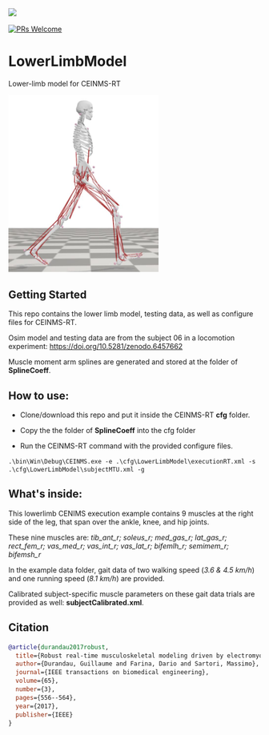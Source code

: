<img src="https://encrypted-tbn0.gstatic.com/images?q=tbn:ANd9GcQ1vHDQMUcbXRoh_hAcOvHvIXIQVk2dtlak3QBu-KU_PnGjMAwr6yHy9VdkSe04BuIF9_w&usqp=CAU" width=200>

[![PRs Welcome](https://img.shields.io/badge/PRs-welcome-brightgreen.svg)]()

# LowerLimbModel
Lower-limb model for CEINMS-RT

<img src="https://github.com/CEINMS-RT/LowerLimbModel/blob/main/model/lowerLegModel.JPG" width=300>

## Getting Started
This repo contains the lower limb model, testing data, as well as configure files for CEINMS-RT.

Osim model and testing data are from the subject 06 in a locomotion experiment: https://doi.org/10.5281/zenodo.6457662

Muscle moment arm splines are generated and stored at the folder of **SplineCoeff**.

## How to use:
* Clone/download this repo and put it inside the CEINMS-RT **cfg** folder.
* Copy the the folder of **SplineCoeff** into the cfg folder


* Run the CEINMS-RT command with the provided configure files.

```
.\bin\Win\Debug\CEINMS.exe -e .\cfg\LowerLimbModel\executionRT.xml -s .\cfg\LowerLimbModel\subjectMTU.xml -g
```

## What's inside:
This lowerlimb CENIMS execution example contains 9 muscles at the right side of the leg, that span over the ankle, knee, and hip joints.

These nine muscles are:
_tib_ant_r; soleus_r; med_gas_r; lat_gas_r; rect_fem_r; vas_med_r; vas_int_r; vas_lat_r; bifemlh_r; semimem_r; bifemsh_r_

In the example data folder, gait data of two walking speed (_3.6 & 4.5 km/h_) and one running speed (_8.1 km/h_) are provided.

Calibrated subject-specific muscle parameters on these gait data trials are provided as well: **subjectCalibrated.xml**.  

## Citation

```BibTeX
@article{durandau2017robust,
  title={Robust real-time musculoskeletal modeling driven by electromyograms},
  author={Durandau, Guillaume and Farina, Dario and Sartori, Massimo},
  journal={IEEE transactions on biomedical engineering},
  volume={65},
  number={3},
  pages={556--564},
  year={2017},
  publisher={IEEE}
}
```
